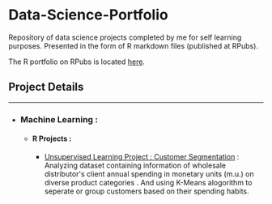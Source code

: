 # Data-Science-Portfolio
Repository of data science projects completed by me for self learning purposes. Presented in the form of R markdown files (published at RPubs).

The R portfolio on RPubs is located [here](http://rpubs.com/mayu2019).


## Project Details
-----------------------------------------------------------------------------------------------------------------------------------   
- ### Machine Learning :

  - #### R Projects :
  
      - [Unsupervised Learning Project : Customer Segmentation](http://rpubs.com/mayu2019/K-Means) : Analyzing dataset containing     information of wholesale distributor's client annual spending in monetary units (m.u.) on diverse product categories . And using K-Means alogorithm to seperate or group customers based on their spending habits.
